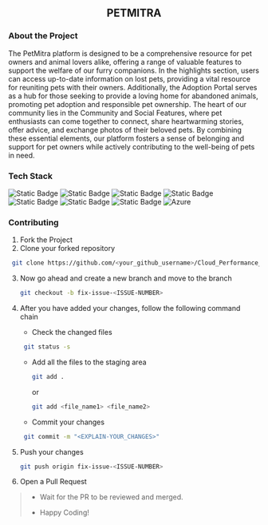 <div align='center'>

## PETMITRA



</div>

### About the Project
> 
The PetMitra platform is designed to be a comprehensive resource for pet owners and animal lovers alike, offering a range of valuable features to support the welfare of our furry companions. In the highlights section, users can access up-to-date information on lost pets, providing a vital resource for reuniting pets with their owners. Additionally, the Adoption Portal serves as a hub for those seeking to provide a loving home for abandoned animals, promoting pet adoption and responsible pet ownership. The heart of our community lies in the Community and Social Features, where pet enthusiasts can come together to connect, share heartwarming stories, offer advice, and exchange photos of their beloved pets. By combining these essential elements, our platform fosters a sense of belonging and support for pet owners while actively contributing to the well-being of pets in need.

### Tech Stack

![Static Badge](https://img.shields.io/badge/NodeJS-101010?logo=nodedotjs&logoColor=%23339933) ![Static Badge](https://img.shields.io/badge/MongoDB-101010?logo=mongodb&logoColor=%2347A248) ![Static Badge](https://img.shields.io/badge/ReactJS-101010?logo=react&logoColor=%2361DAFB) ![Static Badge](https://img.shields.io/badge/HTML-101010?logo=html5&logoColor=%23E34F26) ![Static Badge](https://img.shields.io/badge/JavaScript-101010?logo=javascript&logoColor=%23F7DF1E) ![Static Badge](https://img.shields.io/badge/Docker-101010?logo=docker&logoColor=%232496ED) ![Static Badge](https://img.shields.io/badge/CSS-202020?logo=css3&logoColor=%231572B6)
![Azure](https://img.shields.io/badge/Azure-0089D6?logo=microsoft-azure&logoColor=white&labelColor=101010)


### Contributing

1. Fork the Project
2. Clone your forked repository

```sh
 git clone https://github.com/<your_github_username>/Cloud_Performance_Tuning.git
```
3. Now go ahead and create a new branch and move to the branch
   ```sh
   git checkout -b fix-issue-<ISSUE-NUMBER>
   ```
4. After you have added your changes, follow the following command chain
   * Check the changed files
    ```sh
     git status -s
     ```

   * Add all the files to the staging area
      ```sh
     git add .
     ```
     or
     ```sh
     git add <file_name1> <file_name2>
     ```
   * Commit your changes
    ```sh
     git commit -m "<EXPLAIN-YOUR_CHANGES>"
     ```
5. Push your changes
   ```sh
   git push origin fix-issue-<ISSUE-NUMBER>
   ```
6. Open a Pull Request 
>
> * Wait for the PR to be reviewed and merged.
>
> * Happy Coding!

